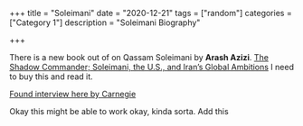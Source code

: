 +++
title = "Soleimani"
date = "2020-12-21"
tags = ["random"]
categories = ["Category 1"]
description = "Soleimani Biography"

+++

There is a new book out of on Qassam Soleimani by **Arash Azizi**. [The Shadow Commander; Soleimani, the U.S., and Iran’s Global Ambitions](https://oneworld-publications.com/the-shadow-commander.html) I need to buy this and read it. 

[Found interview here by Carnegie](https://carnegie-mec.org/diwan/83453?utm_source=feedly&utm_medium=rss)

Okay this might be able to work okay, kinda sorta. Add this 




